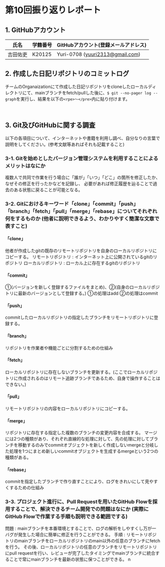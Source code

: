 # 第10回振り返りレポート

## 1. GitHubアカウント

| 氏名           | 学籍番号    | GitHubアカウント(登録メールアドレス) |
| -------------- | ----------- | -------------------------------------- |
| 吉田佑吏     | K20125      | Yuri-0708 (yuuri2313@gmail.com) |

## 2. 作成した日記リポジトリのコミットログ

チームのOrganaizationにて作成した日記リポジトリをcloneしたローカルディレクトリにて、mainブランチをfetch/pullした後に、`$ git --no-pager log --graph`を実行し、結果を以下の`<rpe>〜</pre>`内に貼り付けます。

<pre>

</pre>


## 3. Git及びGitHubに関する調査

以下の各項目について、インターネットや書籍を利用し調べ、自分なりの言葉で説明をしてください。(参考文献等あればそれも記載すること)

### 3-1. Gitを始めとしたバージョン管理システムを利用することによるメリットはなにか
複数人で共同で作業を行う場合に「誰が」「いつ」「どこ」の箇所を修正したか、なぜその修正を行ったかなどを記録し、
必要があれば修正履歴を辿ることで過去のある状態に戻ることが可能となる。

### 3-2. Gitにおけるキーワード「clone」「commit」「push」「branch」「fetch」「pull」「merge」「rebase」についてそれぞれ何をするものか (他者に説明できるよう、わかりやすく簡潔な文章で表すこと)
#### 「clone」
他者が作成したgitの既存のリモートリポジトリを自身のローカルリポジトリにコピーする。
リモートリポジトリ : インターネット上に公開されているgitのリポジトリ
ローカルリポジトリ : ローカル上に存在するgitのリポジトリ

#### 「commit」
①(バージョンを新しく登録するファイルをまとめ)、②(自身のローカルリポジトリに最新のバージョンとして登録する。)
①の処理はadd
②の処理はcommit

#### 「push」
commitしたローカルリポジトリの指定したブランチをリモートリポジトリに登録する。

#### 「branch」
リポジトリを作業者や機能ごとに分割するための仕組み

#### 「fetch」
ローカルリポジトリに存在しないブランチを更新する。(ここでローカルリポジトリに作成されるのはリモート追跡ブランチであるため、自身で操作することはできない。)

#### 「pull」
リモートリポジトリの内容をローカルリポジトリにコピーする。

#### 「merge」
リポジトリに存在する指定した複数のブランチの変更内容を合成する。
マージには2つの種類があり、それぞれ直線的な処理に対して、先の処理に対してブランチを移動するのみでcommitオブジェクトを新しく作成しないmergeと分岐した処理を1つにまとめ新しいcommitオブジェクトを生成するmergeという2つの種類がある。

#### 「rebase」
commitを指定したブランチで作り直すことにより、ログをきれいにして見やすくするための仕組み


### 3-3. プロジェクト進行に、Pull Requestを用いたGitHub Flowを採用することで、解決できるチーム開発での問題はなにか (実際にGitHub Flowで作業する手順も説明できる範囲でする)
問題 : mainブランチを本番環境とすることで、ログの解析をしやすくし万が一バグが発生した場合に簡単に修正を行うことができる。
手順 : リモートリポジトリのmainブランチをローカルリポジトリのmain以外の任意のブランチにfetchを行う。
      その後、ローカルリポジトリの任意のブランチをリモートリポジトリにpull requestを行い、レビューが完了したタイミングでmainブランチに統合することで常にmainブランチを最新の状態に保つことができる。
n

